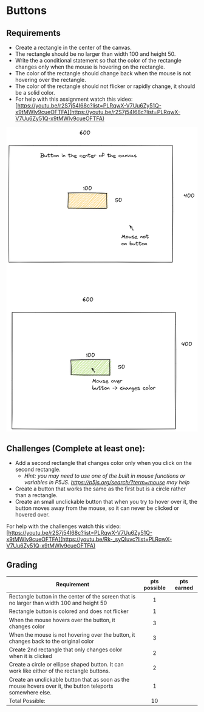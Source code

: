# Buttons

## Requirements
* Create a rectangle in the center of the canvas.
* The rectangle should be no larger than width 100 and height 50.
* Write the a conditional statement so that the color of the rectangle changes only when the mouse is hovering on the rectangle. 
* The color of the rectangle should change back when the mouse is not hovering over the rectangle.
* The color of the rectangle should not flicker or rapidly change, it should be a solid color.
* For help with this assignment watch this video: [https://youtu.be/r2S7j54I68c?list=PLRqwX-V7Uu6Zy51Q-x9tMWIv9cueOFTFA](https://youtu.be/r2S7j54I68c?list=PLRqwX-V7Uu6Zy51Q-x9tMWIv9cueOFTFA)

![sample image](button.png)


## Challenges (Complete at least one):
* Add a second rectangle that changes color only when you click on the second rectangle.
    * *Hint: you may need to use one of the built in mouse functions or variables in P5JS. https://p5js.org/search/?term=mouse may help*
* Create a button that works the same as the first but is a circle rather than a rectangle.
* Create an small unclickable button that when you try to hover over it, the button moves away from the mouse, so it can never be clicked or hovered over.

For help with the challenges watch this video: [https://youtu.be/r2S7j54I68c?list=PLRqwX-V7Uu6Zy51Q-x9tMWIv9cueOFTFA](https://youtu.be/Rk-_syQluvc?list=PLRqwX-V7Uu6Zy51Q-x9tMWIv9cueOFTFA)


## Grading
|Requirement | pts possible| pts earned|
|--- |:-:| :-:|
|Rectangle button in the center of the screen that is no larger than width 100 and height 50 |1|
|Rectangle button is colored and does not flicker|1|
|When the mouse hovers over the button, it changes color|3|
|When the mouse is not hovering over the button, it changes back to the original color|3|
|Create 2nd rectangle that only changes color when it is clicked|2|
|Create a circle or ellipse shaped button. It can work like either of the rectangle buttons.|2|
|Create an unclickable button that as soon as the mouse hovers over it, the button teleports somewhere else.|1|
|Total Possible:|10||
